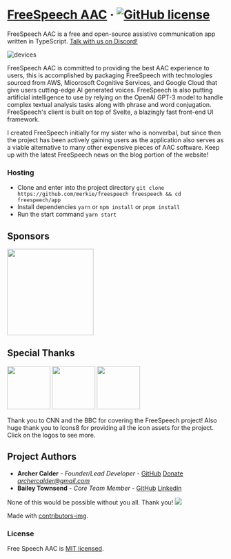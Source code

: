 
# [FreeSpeech AAC](http://freespeechaac.com/) &middot; [![GitHub license](https://img.shields.io/badge/license-MIT-blue.svg)](https://github.com/merkie/freespeech/blob/main/LICENSE)

FreeSpeech AAC is a free and open-source assistive communication app written in TypeScript. [Talk with us on Discord!](https://discord.gg/rEzaDqdfet)

![devices](https://user-images.githubusercontent.com/18383101/199581923-7ca35818-8280-49e1-a2e1-66a5602cfff0.png)

FreeSpeech AAC is committed to providing the best AAC experience to users, this is accomplished by packaging FreeSpeech with technologies sourced from AWS, Micorosoft Cognitive Services, and Google Cloud that give users cutting-edge AI generated voices. FreeSpeech is also putting artificial intelligence to use by relying on the OpenAI GPT-3 model to handle complex textual analysis tasks along with phrase and word conjugation. FreeSpeech's client is built on top of Svelte, a blazingly fast front-end UI framework.

I created FreeSpeech initially for my sister who is nonverbal, but since then the project has been actively gaining users as the application also serves as a viable alternative to many other expensive pieces of AAC software. Keep up with the latest FreeSpeech news on the blog portion of the website!

### Hosting
* Clone and enter into the project directory
`git clone https://github.com/merkie/freespeech freespeech && cd freespeech/app`
* Install dependencies
`yarn` or `npm install` or `pnpm install`
* Run the start command
`yarn start`

## Sponsors
<a href="https://opensource.optum.com/"><img src="https://i.postimg.cc/NGRqXYJs/optum.png" width=200px></a>

## Special Thanks
<a href="https://icons8.com/"><img src="https://logos-download.com/wp-content/uploads/2020/06/Icons8_Logo_full.png" width=100px></a> <a href="https://www.bbc.com/news/av/disability-57515272"><img src="https://upload.wikimedia.org/wikipedia/commons/thumb/4/41/BBC_Logo_2021.svg/2560px-BBC_Logo_2021.svg.png" width=100px></a> <a href="https://www.cnn.com/2021/12/19/us/texas-teen-freespeech-app/index.html"><img src="https://1000logos.net/wp-content/uploads/2021/04/CNN-logo.png" width=100px></a>

Thank you to CNN and the BBC for covering the FreeSpeech project! Also huge thank you to Icons8 for providing all the icon assets for the project. Click on the logos to see more.

## Project Authors

* **Archer Calder** - *Founder/Lead Developer* - [GitHub](https://github.com/Merkie) [Donate](https://ko-fi.com/merkie) *archercalder@gmail.com*
* **Bailey Townsend** - *Core Team Member* - [GitHub](https://github.com/fatfingers23) [Linkedin](https://www.linkedin.com/in/bailey-townsend-25b195105)

None of this would be possible without you all. Thank you!
<a href="https://github.com/Merkie/freespeech/graphs/contributors">
  <img src="https://contributors-img.firebaseapp.com/image?repo=Merkie/freespeech" />
</a>

Made with [contributors-img](https://contributors-img.firebaseapp.com).

### License

Free Speech AAC is [MIT licensed](./LICENSE).
